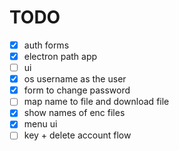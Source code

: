 # TODO

-   [x] auth forms
-   [x] electron path app
-   [ ] ui
-   [x] os username as the user
-   [x] form to change password
-   [ ] map name to file and download file
-   [x] show names of enc files
-   [x] menu ui
-   [ ] key + delete account flow
